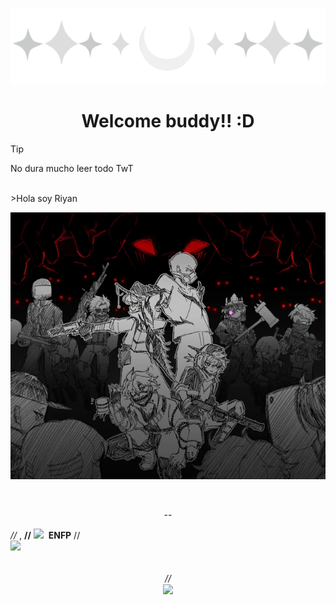 <p align= "center">
<img src="https://github.com/RiyanPC/RiyanPC/blob/main/resources/border.png">
</p>
  <h1 align="center">Welcome buddy!! :D </h1>
  
>[!TIP]
>No dura mucho leer todo TwT
</br>
>Hola soy Riyan

<p align="center">
  <img src = "https://github.com/RiyanPC/RiyanPC/blob/main/resources/last-stand-v0-ny9jti9sumza1.jpg">
  </p>
</br>
<p align = "center">
  --
</p>

<i>//</i> , <b>//</b> <img src=".gif" width=10>
<img src="" width=10> <b>ENFP</b> //
<br> <img src=".png" width=200>
<br> <img src="" width=400>

<p align="center">
<img src="">ㅤ <i> // </i>  ㅤ<img src="">
<br> <img src="png" width=100>
</p>



<!-- <code><img height="20" src="https://raw.githubusercontent.com/github/explore/80688e429a7d4ef2fca1e82350fe8e3517d3494d/topics/html/html.png"></code>
<code><img height="20" src="https://raw.githubusercontent.com/github/explore/80688e429a7d4ef2fca1e82350fe8e3517d3494d/topics/css/css.png"></code>
<code><img height="20" src="https://raw.githubusercontent.com/github/explore/80688e429a7d4ef2fca1e82350fe8e3517d3494d/topics/javascript/javascript.png"></code>
<code><img height="20" src="https://raw.githubusercontent.com/github/explore/80688e429a7d4ef2fca1e82350fe8e3517d3494d/topics/mysql/mysql.png"></code>
<code><img height="20" src="https://upload.wikimedia.org/wikipedia/commons/thumb/b/bd/Logo_C_sharp.svg/1200px-Logo_C_sharp.svg.png" alt="C# logo"></code>
</details> --!>
